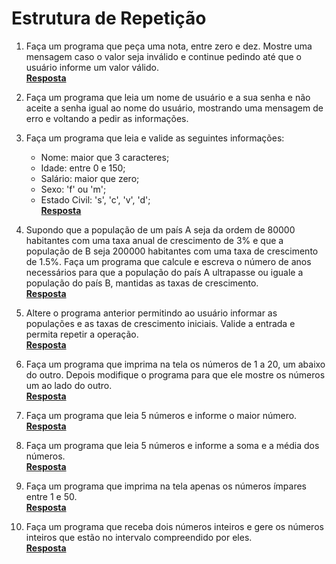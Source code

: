# Estrutura de Repetição

1.  Faça um programa que peça uma nota, entre zero e dez. Mostre uma mensagem caso o valor seja inválido e continue pedindo até que o usuário informe um valor válido.  
[**Resposta**]()
2.  Faça um programa que leia um nome de usuário e a sua senha e não aceite a senha igual ao nome do usuário, mostrando uma mensagem de erro e voltando a pedir as informações.
3.  Faça um programa que leia e valide as seguintes informações:
    * Nome: maior que 3 caracteres;
    * Idade: entre 0 e 150;
    * Salário: maior que zero;
    * Sexo: 'f' ou 'm';
    * Estado Civil: 's', 'c', 'v', 'd';    
  [**Resposta**]()  

4.  Supondo que a população de um país A seja da ordem de 80000 habitantes com uma taxa anual de crescimento de 3% e que a população de B seja 200000 habitantes com uma taxa de crescimento de 1.5%. Faça um programa que calcule e escreva o número de anos necessários para que a população do país A ultrapasse ou iguale a população do país B, mantidas as taxas de crescimento.  
[**Resposta**]()  

5.  Altere o programa anterior permitindo ao usuário informar as populações e as taxas de crescimento iniciais. Valide a entrada e permita repetir a operação.    
[**Resposta**]()

6.  Faça um programa que imprima na tela os números de 1 a 20, um abaixo do outro. Depois modifique o programa para que ele mostre os números um ao lado do outro.  
[**Resposta**]()

7.  Faça um programa que leia 5 números e informe o maior número.  
[**Resposta**]()

8.  Faça um programa que leia 5 números e informe a soma e a média dos números.  
[**Resposta**]()

9.  Faça um programa que imprima na tela apenas os números ímpares entre 1 e 50.  
[**Resposta**]()

10. Faça um programa que receba dois números inteiros e gere os números inteiros que estão no intervalo compreendido por eles.  
[**Resposta**]()
